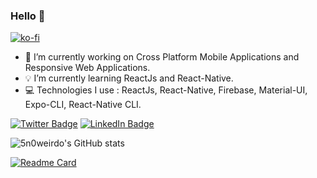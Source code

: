 ### Hello 👋

[![ko-fi](https://ko-fi.com/img/githubbutton_sm.svg)](https://ko-fi.com/Y8Y87FJUT)


- 🔭 I’m currently working on Cross Platform Mobile Applications and Responsive Web Applications. 
- 💡 I’m currently learning ReactJs and React-Native. 
- 💻 Technologies I use : ReactJs, React-Native, Firebase, Material-UI, Expo-CLI, React-Native CLI. 



[![Twitter Badge](https://img.shields.io/badge/Twitter-Profile-informational?style=flat&logo=twitter&logoColor=white&color=1CA2F1)](https://twitter.com/5n0weirdo_dev)
[![LinkedIn Badge](https://img.shields.io/badge/LinkedIn-Profile-informational?style=flat&logo=linkedin&logoColor=white&color=0D76A8)](https://www.linkedin.com/in/lm-snoweirdo-b314ba228) 





![5n0weirdo's GitHub stats](https://github-readme-stats.vercel.app/api?username=5n0weirdo&count_private=true&show_icons=true&theme=dark) 

[![Readme Card](https://github-readme-stats.vercel.app/api/pin/?username=5n0weirdo&repo=github-readme-stats)](https://github.com/5n0weirdo/github-readme-stats)
